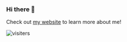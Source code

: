 ### Hi there 👋

Check out [my website](https://omarkawach.github.io/) to learn more about me!

![visiters](https://visitor-badge.glitch.me/badge?page_id=omarkawach.omarkawach)

